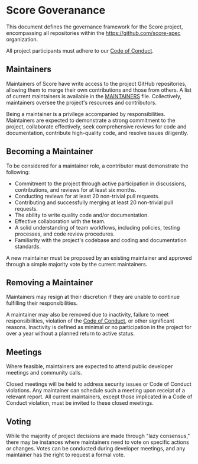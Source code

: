 # Score Goveranance

This document defines the governance framework for the Score project, encompassing all repositories within the https://github.com/score-spec organization.

All project participants must adhere to our [Code of Conduct](./CODE_OF_CONDUCT.md).

## Maintainers

Maintainers of Score have write access to the project GitHub repositories, allowing them to merge their own contributions and those from others. A list of current maintainers is available in the [MAINTAINERS](./MAINTAINERS.md) file. Collectively, maintainers oversee the project's resources and contributors.

Being a maintainer is a privilege accompanied by responsibilities. Maintainers are expected to demonstrate a strong commitment to the project, collaborate effectively, seek comprehensive reviews for code and documentation, contribute high-quality code, and resolve issues diligently.

## Becoming a Maintainer

To be considered for a maintainer role, a contributor must demonstrate the following:

- Commitment to the project through active participation in discussions, contributions, and reviews for at least six months.
- Conducting reviews for at least 20 non-trivial pull requests.
- Contributing and successfully merging at least 20 non-trivial pull requests.
- The ability to write quality code and/or documentation.
- Effective collaboration with the team.
- A solid understanding of team workflows, including policies, testing processes, and code review procedures.
- Familiarity with the project's codebase and coding and documentation standards.

A new maintainer must be proposed by an existing maintainer and approved through a simple majority vote by the current maintainers.

## Removing a Maintainer
Maintainers may resign at their discretion if they are unable to continue fulfilling their responsibilities.

A maintainer may also be removed due to inactivity, failure to meet responsibilities, violation of the [Code of Conduct](./CODE_OF_CONDUCT.md), or other significant reasons. Inactivity is defined as minimal or no participation in the project for over a year without a planned return to active status.

## Meetings
Where feasible, maintainers are expected to attend public developer meetings and community calls.

Closed meetings will be held to address security issues or Code of Conduct violations. Any maintainer can schedule such a meeting upon receipt of a relevant report. All current maintainers, except those implicated in a Code of Conduct violation, must be invited to these closed meetings.

## Voting
While the majority of project decisions are made through "lazy consensus," there may be instances where maintainers need to vote on specific actions or changes. Votes can be conducted during developer meetings, and any maintainer has the right to request a formal vote.